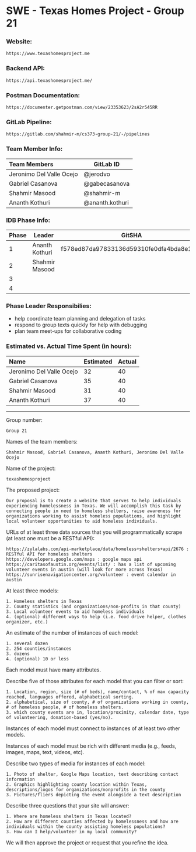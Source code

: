 # SWE - Texas Homes Project - Group 21

### Website:

    https://www.texashomesproject.me

### Backend API:

    https://api.texashomesproject.me/

### Postman Documentation:

    https://documenter.getpostman.com/view/23353623/2sA2r545RR

### GitLab Pipeline:

    https://gitlab.com/shahmir-m/cs373-group-21/-/pipelines

### Team Member Info:

| Team Members             | GitLab ID       |
| :----------------------- | --------------- |
| Jeronimo Del Valle Ocejo | @jerodvo        |
| Gabriel Casanova         | @gabecasanova   |
| Shahmir Masood           | @shahmir-m      |
| Ananth Kothuri           | @ananth.kothuri |

### IDB Phase Info:

| Phase | Leader         | GitSHA                                   |
| ----- | -------------- | ---------------------------------------- |
| 1     | Ananth Kothuri | f578ed87da97833136d59310fe0dfa4bda8e1ce0 |
| 2     | Shahmir Masood |                                          |
| 3     |                |                                          |
| 4     |                |                                          |

### Phase Leader Responsibilies:

- help coordinate team planning and delegation of tasks
- respond to group texts quickly for help with debugging
- plan team meet-ups for collaborative coding

### Estimated vs. Actual Time Spent (in hours):

| Name                     | Estimated | Actual |
| :----------------------- | --------- | ------ |
| Jeronimo Del Valle Ocejo | 32        | 40     |
| Gabriel Casanova         | 35        | 40     |
| Shahmir Masood           | 31        | 40     |
| Ananth Kothuri           | 37        | 40     |

---

Group number:

    Group 21

Names of the team members:

    Shahmir Masood, Gabriel Casanova, Ananth Kothuri, Jeronimo Del Valle Ocejo

Name of the project:

    texashomesproject

The proposed project:

    Our proposal is to create a website that serves to help individuals experiencing homelessness in Texas. We will accomplish this task by connecting people in need to homeless shelters, raise awareness for organizations working to assist homeless populations, and highlight local volunteer opportunities to aid homeless individuals.

URLs of at least three data sources that you will programmatically scrape (at least one must be a RESTful API):

    https://zylalabs.com/api-marketplace/data/homeless+shelters+api/2676 : RESTful API for homeless shelters
    https://developers.google.com/maps : google maps api
    https://caritasofaustin.org/events/list/ : has a list of upcoming volunteer events in austin (will look for more across Texas)
    https://sunrisenavigationcenter.org/volunteer : event calendar in austin

At least three models:

    1. Homeless shelters in Texas
    2. County statistics (and organizations/non-profits in that county)
    3. Local volunteer events to aid homeless individuals
    4. (optional) different ways to help (i.e. food drive helper, clothes organizer, etc.)

An estimate of the number of instances of each model:

    1. several dozen
    2. 254 counties/instances
    3. dozens
    4. (optional) 10 or less

Each model must have many attributes.

Describe five of those attributes for each model that you can filter or sort:

    1. Location, region, size (# of beds), name/contact, % of max capacity reached, languages offered, alphabetical sorting.
    2. alphabetical, size of county, # of organizations working in county, # of homeless people, # of homeless shelters.
    3. which county events are in, location/proximity, calendar date, type of volunteering, donation-based (yes/no).

Instances of each model must connect to instances of at least two other models.

Instances of each model must be rich with different media (e.g., feeds, images, maps, text, videos, etc).

Describe two types of media for instances of each model:

    1. Photo of shelter, Google Maps location, text describing contact information
    2. Graphics highlighting county location within Texas, descriptions/logos for organizations/nonprofits in the county
    3. Pictures/fliers depicting the event alongside a text description

Describe three questions that your site will answer:

    1. Where are homeless shelters in Texas located?
    2. How are different counties affected by homelessness and how are individuals within the county assisting homeless populations?
    3. How can I help/volunteer in my local community?

We will then approve the project or request that you refine the idea.
